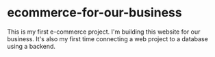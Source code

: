 # ecommerce-for-our-business

This is my first e-commerce project. I'm building this website for our business. It's also my first time connecting a web project to a database using a backend.